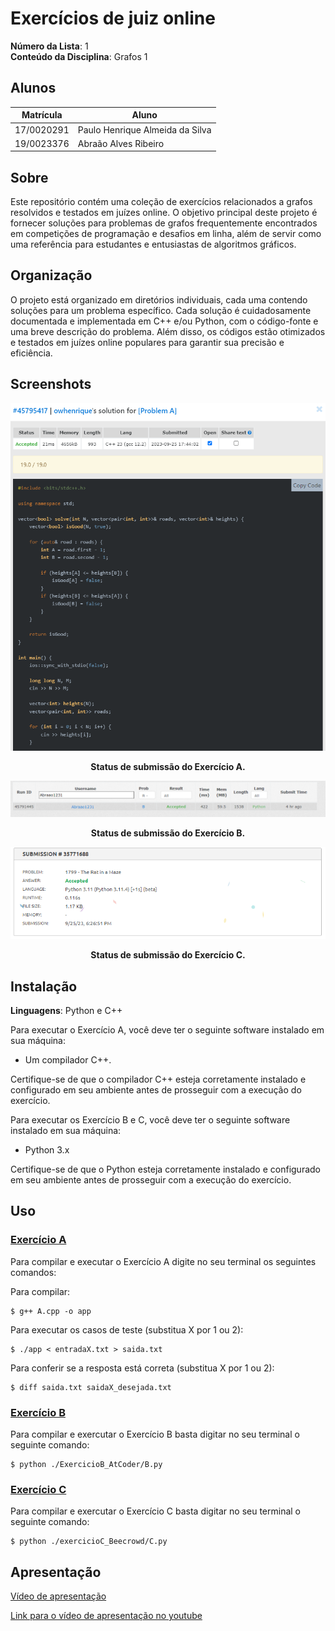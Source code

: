 # Exercícios de juiz online

**Número da Lista**: 1<br>
**Conteúdo da Disciplina**: Grafos 1<br>

## Alunos
|Matrícula | Aluno |
| -- | -- |
| 17/0020291  |  Paulo Henrique Almeida da Silva |
| 19/0023376  |  Abraão Alves Ribeiro |

## Sobre 
Este repositório contém uma coleção de exercícios relacionados a grafos resolvidos e testados em juízes online. O objetivo principal deste projeto é fornecer soluções para problemas de grafos frequentemente encontrados em competições de programação e desafios em linha, além de servir como uma referência para estudantes e entusiastas de algoritmos gráficos.

## Organização 

O projeto está organizado em diretórios individuais, cada uma contendo soluções para um problema específico. Cada solução é cuidadosamente documentada e implementada em C++ e/ou Python, com o código-fonte e uma breve descrição do problema. Além disso, os códigos estão otimizados e testados em juízes online populares para garantir sua precisão e eficiência.


## Screenshots

![Status de submissão do Exercício A](./ExercicioA_AtCoder/submicaoA.png)
<p align=center><strong>Status de submissão do Exercício A.</strong></p>

![Status de submissão do Exercício B](./ExercicioB_AtCoder/submicaoB.png)
<p align=center><strong>Status de submissão do Exercício B.</strong></p>


![Status de submissão do Exercício C](./exercicioC_Beecrowd/submicaoC.png)
<p align=center><strong>Status de submissão do Exercício C.</strong></p>


## Instalação 
**Linguagens**: Python e C++<br>

Para executar o Exercício A, você deve ter o seguinte software instalado em sua máquina:

- Um compilador C++.

Certifique-se de que o compilador C++ esteja corretamente instalado e configurado em seu ambiente antes de prosseguir com a execução do exercício.

Para executar os Exercício B e C, você deve ter o seguinte software instalado em sua máquina:

- Python 3.x

Certifique-se de que o Python esteja corretamente instalado e configurado em seu ambiente antes de prosseguir com a execução do exercício.
## Uso 

### [Exercício A](./ExercicioA_AtCoder/A.pdf) 
Para compilar e executar o Exercício A digite no seu terminal os seguintes comandos:

Para compilar: 
```
$ g++ A.cpp -o app
```

Para executar os casos de teste (substitua X por 1 ou 2): 
```
$ ./app < entradaX.txt > saida.txt
```

Para conferir se a resposta está correta (substitua X por 1 ou 2):
```
$ diff saida.txt saidaX_desejada.txt
```

### [Exercício B](./ExercicioB_AtCoder/B.pdf)
Para compilar e exercutar o Exercício B basta digitar no seu terminal o seguinte comando:
```
$ python ./ExercicioB_AtCoder/B.py
```

### [Exercício C](./exercicioC_Beecrowd/C.pdf)
Para compilar e exercutar o Exercício C basta digitar no seu terminal o seguinte comando:
```
$ python ./exercicioC_Beecrowd/C.py
```

## Apresentação
[Vídeo de apresentação](./apresentacao.rar)

[Link para o vídeo de apresentação no youtube](https://youtu.be/ieM6hhqlJv0)






